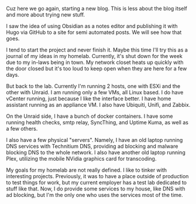 Cuz here we go again, starting a new blog. This is less about the blog itself and more about trying new stuff. 

I saw the idea of using Obsidian as a notes editor and publishing it with Hugo via GitHub to a site for semi automated posts. We will see how that goes.

I tend to start the project and never finish it. Maybe this time I'll try this as a journal of my ideas in my homelab. Currently, it's shut down for the week due to my in-laws being in town. My network closet heats up quickly with the door closed but it's too loud to keep open when they are here for a few days. 

But back to the lab. Currently I'm running 2 hosts, one with ESXi and the other with Unraid. I am running only a few VMs, all Linux based. I do have vCenter running, just because I like the interface better. I have home assistant running as an appliance VM. I also have Ubiquiti, Unifi, and Zabbix. 

On the Unraid side, I have a bunch of docker containers. I have some running health checks, smtp relay, SyncThing, and Uptime Kuma, as well as a few others. 

I also have a few physical "servers". Namely, I have an old laptop running DNS services with Technitium DNS, providing ad blocking and malware blocking DNS to the whole network. I also have another old laptop running Plex, utilizing the mobile NVidia graphics card for transcoding. 

My goals for my homelab are not really defined. I like to tinker with interesting projects. Previously, it was to have a place outside of production to test things for work, but my current employer has a test lab dedicated to stuff like that. Now, I do provide some services to my house, like DNS with ad blocking, but I'm the only one who uses the services most of the time.  